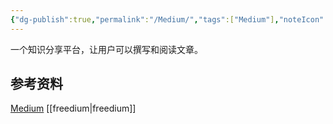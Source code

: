 ```yaml
---
{"dg-publish":true,"permalink":"/Medium/","tags":["Medium"],"noteIcon":""}
---
```



一个知识分享平台，让用户可以撰写和阅读文章。

## 参考资料

[Medium](https://medium.com/)
[[freedium\|freedium]]